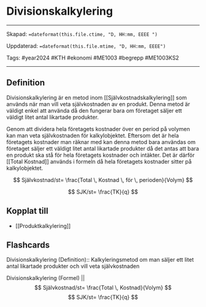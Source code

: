 # Divisionskalkylering

---
Skapad: `=dateformat(this.file.ctime, "D, HH:mm, EEEE ")`

Uppdaterad: `=dateformat(this.file.mtime, "D, HH:mm, EEEE")`

Tags: #year2024 #KTH #ekonomi #ME1003 #begrepp #ME1003KS2

---

## Definition

Divisionskalkylering är en metod inom [[Självkostnadskalkylering]] som används när man vill veta självkostnaden av en produkt. Denna metod är väldigt enkel att använda då den fungerar bara om företaget säljer ett väldigt litet antal likartade produkter.

Genom att dividera hela företagets kostnader över en period på volymen kan man veta självkostnaden för kalkylobjektet. Eftersom det är hela företagets kostnader man räknar med kan denna metod bara användas om företaget säljer ett väldigt litet antal likartade produkter då det antas att bara en produkt ska stå för hela företagets kostnader och intäkter. Det är därför [[Total Kostnad]] används i formeln då hela företagets kostnader sitter på kalkylobjektet.

$$
Självkostnad/st= \frac{Total \, Kostnad \, för \, perioden}{Volym}
$$

$$
SJK/st= \frac{TK}{q}
$$

## Kopplat till

- [[Produktkalkylering]]

## Flashcards

Divisionskalkylering (Definition):: Kalkyleringsmetod om man säljer ett litet antal likartade produkter och vill veta självkostnaden
<!--SR:!2024-02-25,6,250!2024-02-24,8,250-->

Divisionskalkylering (Formel)
||
$$
Självkostnad/st= \frac{Total \, Kostnad}{Volym}
$$
$$
SJK/st= \frac{TK}{q}
$$
<!--SR:!2024-02-24,8,250-->
